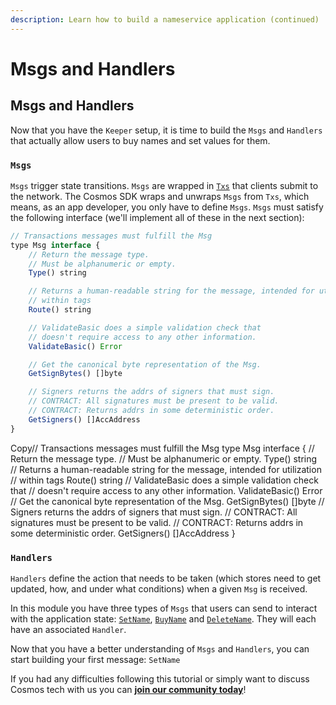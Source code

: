 ```yaml
---
description: Learn how to build a nameservice application (continued)
---
```


# Msgs and Handlers

## Msgs and Handlers <a id="msgs-and-handlers"></a>

Now that you have the `Keeper` setup, it is time to build the `Msgs` and `Handlers` that actually allow users to buy names and set values for them.

### `Msgs` <a id="msgs"></a>

`Msgs` trigger state transitions. `Msgs` are wrapped in [`Txs`](https://github.com/cosmos/cosmos-sdk/blob/master/types/tx_msg.go#L34-L41) that clients submit to the network. The Cosmos SDK wraps and unwraps `Msgs` from `Txs`, which means, as an app developer, you only have to define `Msgs`. `Msgs` must satisfy the following interface \(we'll implement all of these in the next section\):

```javascript
// Transactions messages must fulfill the Msg
type Msg interface {
	// Return the message type.
	// Must be alphanumeric or empty.
	Type() string

	// Returns a human-readable string for the message, intended for utilization
	// within tags
	Route() string

	// ValidateBasic does a simple validation check that
	// doesn't require access to any other information.
	ValidateBasic() Error

	// Get the canonical byte representation of the Msg.
	GetSignBytes() []byte

	// Signers returns the addrs of signers that must sign.
	// CONTRACT: All signatures must be present to be valid.
	// CONTRACT: Returns addrs in some deterministic order.
	GetSigners() []AccAddress
}
```

Copy// Transactions messages must fulfill the Msg type Msg interface { // Return the message type. // Must be alphanumeric or empty. Type\(\) string // Returns a human-readable string for the message, intended for utilization // within tags Route\(\) string // ValidateBasic does a simple validation check that // doesn't require access to any other information. ValidateBasic\(\) Error // Get the canonical byte representation of the Msg. GetSignBytes\(\) \[\]byte // Signers returns the addrs of signers that must sign. // CONTRACT: All signatures must be present to be valid. // CONTRACT: Returns addrs in some deterministic order. GetSigners\(\) \[\]AccAddress }

### `Handlers` <a id="handlers"></a>

`Handlers` define the action that needs to be taken \(which stores need to get updated, how, and under what conditions\) when a given `Msg` is received.

In this module you have three types of `Msgs` that users can send to interact with the application state: [`SetName`](https://tutorials.cosmos.network/nameservice/tutorial/set-name.html), [`BuyName`](https://tutorials.cosmos.network/nameservice/tutorial/buy-name.html) and [`DeleteName`](https://tutorials.cosmos.network/nameservice/tutorial/delete-name.html). They will each have an associated `Handler`.

Now that you have a better understanding of `Msgs` and `Handlers`, you can start building your first message: `SetName`

If you had any difficulties following this tutorial or simply want to discuss Cosmos tech with us you can [**join our community today**](https://discord.gg/fszyM7K)!

